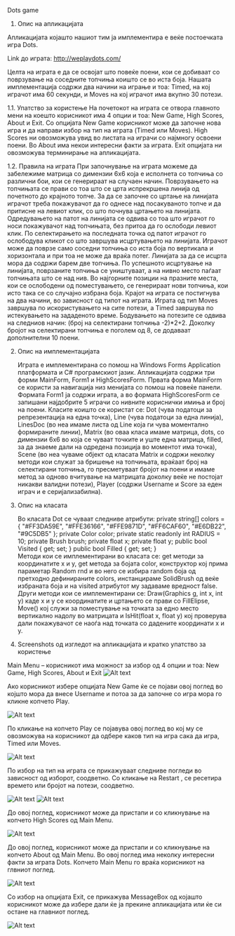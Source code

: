 Dots game


1. Опис на апликацијата


Апликацијата којашто нашиот тим ја имплементира е веќе постоечката игра Dots. 

Link до играта:  http://weplaydots.com/

Целта на играта е да се освојат што повеќе поени, кои се добиваат со поврзување на соседните топчиња коишто се во иста боја. Нашата имплементација содржи два начини на играње и тоа: Timed, на кој играчот има 60 секунди, и Moves на кој играчот има  вкупно 30 потези.

1.1.  Упатство за користење
	На почетокот на играта се отвора главното мени на коешто корисникот има 4 опции и тоа: New Game, High Scores, Аbout и Exit.  Со опцијата New Game корисникот може да  започне нова игра и да направи избор на тип на играта (Timed или Moves).  High Scores ни овозможува увид во листата на играчи со најмногу освоени поени. Во About има некои интересни факти за играта. Exit опцијата ни овозможува терминирање на апликацијата.

1.2. Правила на играта
	При започнување на играта можеме да забележиме матрица со димензии 6x6 која е исполнета со топчиња со различни бои, кои се генерираат на случаен начин. 	Поврзувањето на топчињата се прави со тоа што се црта испрекршена линија од почетното до крајното топче. За да се започне со цртање на линијата играчот треба  покажувачот да го однесе над посакуваното топче и да притисне на левиот клик, со што почнува цртањето на линијата. Одредувањето на патот на линијата се одвива со тоа што играчот го носи покажувачот над топчињата, без притоа да го ослободи левиот клик. По селектирањето на последната точка од патот играчот го ослободува кликот со што завршува исцртувањето на линијата.
	Играчот може да поврзе само соседни топчиња со иста боја по вертикала и хоризонтала и при тоа не може да враќа потег. Линијата за да се исцрта мора да содржи барем две топчиња.
	По успешното исцртување на линијата, поврзаните топчиња се уништуваат, а на нивно место паѓаат топчињата што се над нив. Во најгорните позиции на празните места, кои се ослободени од поместувањето, се генерираат нови топчиња, кои исто така се со случајно избрана боја.
Крајот на играта се постигнува на два начини, во зависност од типот на играта. Играта од тип Moves завршува по искористувањето на сите потези, а Timed завршува по истекувањето на зададеното време. 
Бодувањето на потезите се одвива на следниов начин: (број на селектирани топчиња -2)*2+2. Доколку бројот на селектирани топчиња е поголем од 8, се додаваат дополнителни 10 поени.

2. Опис на имплементацијата

	Играта е имплементирана со помош на Windows Forms Application платформата и C# програмскиот јазик. Апликацијата содржи три форми MainForm, Form1 и HighScoresForm. 
	Првата форма MainForm се користи за навигација низ менијата со помош на повеќе панели. Формата Form1 ја содржи играта, а во формата HighScoresForm се запишани најдобрите 5 играчи со нивните кориснички имиња и број на поени. 
	Класите коишто се користат се: Dot (чува податоци за репрезентација на една точка), Line (чува податоци за една линија), LinesDoc (во неа имаме листа од Line која ги чува моментално формираните линии), Matrix (во оваа класа имаме матрица, dots, со димензии 6x6 во која се чуваат  точките и уште една матрица, filled, за да знаеме дали на одредена позиција во моментот има точка), Scene (во неа чуваме објект од класата Matrix и содржи неколку методи кои служат за бришење на топчињата, враќаат број на селектирани топчиња, го пресметуваат бројот на поени  и имаме метод за одново вчитување на матрицата доколку веќе не постојат никакви валидни потези), Player (содржи Username и Score за еден играч и е серијализабилна).

3. Oпис на класата 


	Во класата Dot се чуваат следниве атрибути:
 private string[] colors = { "#FF3DA59E", "#FFE36166", "#FFE9871D", "#FF6CAF60", "#E6DB22", "#9C5DB5" };
        private Color color;
        private static readonly int RADIUS = 10;
        private Brush brush;
        private float x;
        private float y;
        public bool Visited { get; set; }
        public bool Filled { get; set; }	
	Методи кои се имплементирани во класата се: get методи за координатите x и y, get метода за бојата color, конструктор кој прима параметар Random rnd и во него се избира random боја од претходно дефинираните colors, инстанцираме SolidBrush од веќе избраната боја и на visited атрибутот му задаваме вредност false. Други методи кои се имплементирани се: Draw(Graphics g, int x, int y) каде x и y се координатите и цртањето се прави со FillElipse, Move() кој служи за поместување на точката за едно место вертикално надолу во матрицата и IsHit(float x, float y) кој проверува дали покажувачот се наоѓа над точката со дадените координати х и у.

4. Screenshots од изгледот на апликацијата и кратко упатство за користење



Main Menu – корисникот има можност за избор од 4 опции и тоа: New Game, High Scores, Аbout и Exit
![Alt text](https://scontent-fra.xx.fbcdn.net/hphotos-xpt1/v/t34.0-12/11264407_10153995331163018_534118433_n.jpg?oh=be32c6baf9adc97f4bddc9a13e7d5f39&oe=55529250 "Main Menu")



Ако корисникот избере опцијата New Game ќе се појави овој поглед во којшто мора да внесе Username и потоа за да започне со игра мора го кликне копчето Play.



![Alt text](https://scontent-fra.xx.fbcdn.net/hphotos-xta1/v/t34.0-12/11253815_10153995736243018_1400212548_n.jpg?oh=07f9723a093ca7bf7d27e7148f0a5c72&oe=55526616 "Enter username")




По кликање на копчето Play се појавува овој поглед во кој му се овозможува на корисникот да одбере каков тип на игра сака да игра, Timed или Moves.


![Alt text](https://scontent-fra.xx.fbcdn.net/hphotos-xft1/v/t34.0-12/11127832_10153995736218018_1496825474_n.jpg?oh=752f22018708265964227971f81b61b3&oe=555229D5 "Choose type")


По избор на тип на играта се прикажуваат следниве погледи во зависност од изборот, соодветно. Со кликање на Restart , се ресетира времето или бројот на потези, соодветно.


![Alt text](https://scontent-fra.xx.fbcdn.net/hphotos-xpa1/v/t34.0-12/11245395_10153995927298018_138487815_n.jpg?oh=15298f7fd42d1559a8b1eff43a293fc1&oe=55528127 "Moves")
![Alt text](https://scontent-fra.xx.fbcdn.net/hphotos-xta1/v/t34.0-12/11253815_10153995927078018_20183954_n.jpg?oh=61881c2dc16f7606d823b8128faa5d05&oe=55515D74 "Timed")



До овој поглед, корисникот може да пристапи и со кликнување на копчето High Scores од Main Menu.


![Alt text](https://scontent-fra.xx.fbcdn.net/hphotos-xta1/v/t34.0-12/11123597_10153995735348018_1923983894_n.jpg?oh=f1c323f91c1b4f59e8c90f1cb05ab31b&oe=55524408 "High Scores")


До овој поглед, корисникот може да пристапи и со кликнување на копчето About од Main Menu. Во овој поглед има неколку интересни факти за играта Dots. Копчето Main Menu го враќа корисникот на глвниот поглед.

![Alt text](https://scontent-fra.xx.fbcdn.net/hphotos-xpt1/v/t34.0-12/11212258_10153995735518018_297348761_n.jpg?oh=1e4bca637295c6e5479fe82b4c74fddf&oe=555244EE "About")

Со избор на опцијата Exit, се прикажува MessageBox од којашто корисникот може да избере дали ќе ја прекине апликацијата или ќе си остане на главниот поглед.

![Alt text](https://scontent-fra.xx.fbcdn.net/hphotos-xft1/v/t34.0-12/11261449_10153995735328018_1796902828_n.jpg?oh=095192a392d144674ca227c1efdccbfe&oe=5552421B "Exit")
